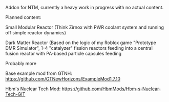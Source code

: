 Addon for NTM, currently a heavy work in progress with no actual content.

Planned content:

Small Modular Reactor (Think Zirnox with PWR coolant system and running off simple reactor dynamics)

Dark Matter Reactor (Based on the logic of my Roblox game "Prototype DMR Simulator", 1-4 "catalyzer" fission reactors feeding into a central fusion reactor with PA-based particle capsules feeding 

Probably more



Base example mod from GTNH: https://github.com/GTNewHorizons/ExampleMod1.7.10

Hbm's Nuclear Tech Mod: https://github.com/HbmMods/Hbm-s-Nuclear-Tech-GIT

